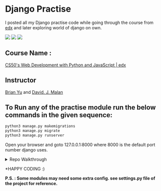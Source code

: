 # Django Practise
I posted all my Django practise code while going through the course from [edx](https://edx.org) and later exploring world of django on own. 

![](https://img.shields.io/badge/build-passed-green)  ![](https://img.shields.io/github/stars/PrashanjeetH/Django_Practise?style=flat)  ![](https://img.shields.io/badge/lisence-GNU-blue)
## Course Name :
[CS50's Web Development with Python and JavaScript | edx](https://www.edx.org/course/cs50s-web-programming-with-python-and-javascript)
## Instructor
[Brian Yu](https://www.edx.org/bio/brian-yu) and [David. J. Malan](https://www.edx.org/bio/david-j-malan)
     
## To Run any of the practise module run the below commands in the given sequence:
```python
python3 manage.py makemigrations
python3 manage.py migrate
python3 manage.py runserver
```
Open your browser and goto 127.0.0.1:8000 where 8000 is the default port number django uses.

<details>
<summary>Repo Walkthrough</summary>
 
 - practise00 : Hello world in Django i.e rendering returning HTML response from views.
 - practise01 : Rendering returning HTML file from templates and using models/DB in Django.
 - practise02 : Renderin multiple HTML templtes and Linking them to each other.
 - practise03 : Intro to Django version of jinja2 i.e Django Template Language (DTL) and Loading Static files like css and js.
 - practise04 : Form in Django (Typical way).
 - practise05 : Form in Django (Django Forms Way).
 - practise06 : Handeling media files in Django.
 - practise07 : Introduction to Class Based View in Django.
 - practise08 : User Registration and individual content management.
 - practise09 : Social authentication integrated in project (google authentication) [Referred Blog](https://medium.com/@whizzoe/in-5-mins-set-up-google-login-to-sign-up-users-on-django-e71d5c38f5d5)
 - practise10 : Sending mail using SMTP server ( HOST : gmail )
 - practise11 : Exploring Django sessions.
 - practise12 : JsonResponse (making api call from client side for resources)
 - practise13 : [Comming Up] Django Rest Framework CRUD operations
</details>

*HAPPY CODING :)

__P.S. : Some modules may need some extra config. see settings.py file of the project for reference.__
